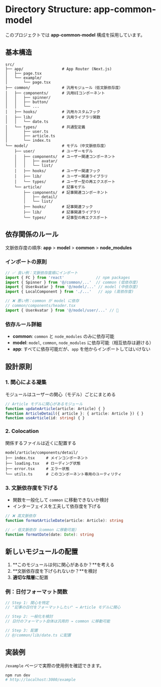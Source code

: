 # Directory Structure: app-common-model

このプロジェクトでは **app-common-model** 構成を採用しています。

## 基本構造

```
src/
├── app/                 # App Router (Next.js)
│   ├── page.tsx
│   └── example/
│       └── page.tsx
├── common/              # 汎用モジュール（低文脈依存度）
│   ├── components/      # 汎用UIコンポーネント
│   │   ├── spinner/
│   │   ├── button/
│   │   └── ...
│   ├── hooks/           # 汎用カスタムフック
│   ├── lib/             # 汎用ライブラリ関数
│   │   └── date.ts
│   └── types/           # 共通型定義
│       ├── user.ts
│       ├── article.ts
│       └── index.ts
└── model/               # モデル（中文脈依存度）
    ├── user/            # ユーザーモデル
    │   ├── components/  # ユーザー関連コンポーネント
    │   │   ├── avatar/
    │   │   └── list/
    │   ├── hooks/       # ユーザー関連フック
    │   ├── lib/         # ユーザー関連ライブラリ
    │   └── types/       # ユーザー型の再エクスポート
    └── article/         # 記事モデル
        ├── components/  # 記事関連コンポーネント
        │   ├── detail/
        │   └── list/
        ├── hooks/       # 記事関連フック
        ├── lib/         # 記事関連ライブラリ
        └── types/       # 記事型の再エクスポート
```

## 依存関係のルール

文脈依存度の順序: **app** > **model** > **common** > **node_modules**

### インポートの原則

```typescript
// ✅ 良い例：文脈依存度順にインポート
import { FC } from 'react'              // npm packages
import { Spinner } from '@/common/...'  // common (低依存度)
import { UserAvatar } from '@/model/...' // model (中依存度)
import { LocalComponent } from './...'   // app (高依存度)

// ❌ 悪い例：common が model に依存
// common/components/header.tsx
import { UserAvatar } from '@/model/user/...' // 🚫
```

### 依存ルール詳細

- **common**: `common` と `node_modules` のみに依存可能
- **model**: `model`, `common`, `node_modules` に依存可能（相互依存は避ける）
- **app**: すべてに依存可能だが、`app` を他からインポートしてはいけない

## 設計原則

### 1. 関心による凝集

モジュールはユーザーの関心（モデル）ごとにまとめる

```typescript
// Article モデルに関心があるモジュール
function updateArticle(article: Article) { }
function ArticleDetail({ article }: { article: Article }) { }
function useArticle(id: string) { }
```

### 2. Colocation

関係するファイルは近くに配置する

```
model/article/components/detail/
├── index.tsx     # メインコンポーネント
├── loading.tsx   # ローディング状態
├── error.tsx     # エラー状態
└── utils.ts      # このコンポーネント専用のユーティリティ
```

### 3. 文脈依存度を下げる

- 関数を一般化して `common` に移動できないか検討
- インターフェイスを工夫して依存度を下げる

```typescript
// ❌ 高文脈依存
function formatArticleDate(article: Article): string

// ✅ 低文脈依存（common に移動可能）
function formatDate(date: Date): string
```

## 新しいモジュールの配置

1. **このモジュールは何に関心があるか？**を考える
2. **文脈依存度を下げられないか？**を検討
3. **適切な階層**に配置

### 例：日付フォーマット関数

```typescript
// Step 1: 関心を特定
// "記事の日付をフォーマットしたい" → Article モデルに関心

// Step 2: 一般化を検討
// 日付のフォーマット自体は汎用的 → common に移動可能

// Step 3: 配置
// @/common/lib/date.ts に配置
```

## 実装例

`/example` ページで実際の使用例を確認できます。

```bash
npm run dev
# http://localhost:3000/example
```